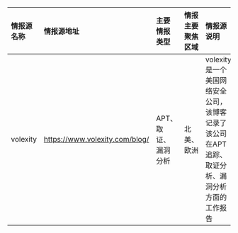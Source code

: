 |情报源名称|情报源地址|主要情报类型|情报主要聚焦区域|情报源说明|
| :--- | :---| :--- | :---| :---|
|volexity|https://www.volexity.com/blog/|APT、取证、漏洞分析|北美、欧洲|volexity是一个美国网络安全公司，该博客记录了该公司在APT追踪、取证分析、漏洞分析方面的工作报告|